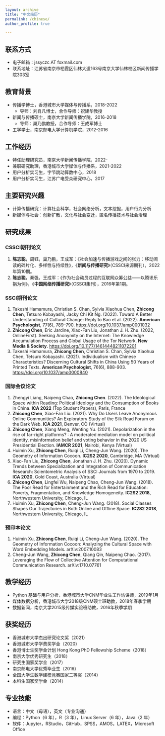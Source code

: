 ```yaml
---
layout: archive
title: "中文简历"
permalink: /chinese/
author_profile: true

---
```


## 联系方式

- 电子邮箱：jssyczc AT foxmail.com
- 联系地址：江苏省南京市栖霞区仙林大道163号南京大学仙林校区新闻传播学院303室

## 教育背景
- 传播学博士，香港城市大学媒体与传播系，2018-2022
  - 导师：刘肖凡博士，合作导师：祝建华教授
- 新闻与传播硕士，南京大学新闻传播学院，2016-2018
  - 导师：巢乃鹏教授，合作导师：王成军博士
- 工学学士，南京邮电大学计算机学院，2012-2016

## 工作经历
- 特任助理研究员，南京大学新闻传播学院，2022-
- 兼职研究助理，香港城市大学媒体与传播系，2021-2022
- 用户分析实习生，字节跳动算数中心，2018
- 用户分析实习生，江苏广电受众研究中心，2017

## 主要研究兴趣
- 计算传播研究：计算社会科学，社会网络分析，文本挖掘，用户行为分析
- 新媒体与社会：创新扩散，文化与社会变迁，匿名传播技术与社会治理

## 研究成果
### CSSCI期刊论文
1. **陈志聪**，周钰，巢乃鹏，王成军：《社会加速与传播游戏之间的张力：移动阅读的碎片化、多样性与持续性》，《**新闻与传播研究**》（CSSCI来源期刊），2022年第10期。
2. **陈志聪**，秦强，王成军：《作为社会动员过程的互联网众筹公益——以腾讯乐捐为例》，《**中国网络传播研究**》（CSSCI集刊），2016年第1期。

### SSCI期刊论文
1. Takeshi Hamamura, Christian S. Chan, Sylvia Xiaohua Chen, **Zhicong Chen**, Tetsuro Kobayashi, Jacky Chi Kit Ng. (2022). Toward A Better Understanding of Cultural Change: Reply to Bao et al. (2022). **American Psychologist**, 77(6), 789–790. https://doi.org/10.1037/amp0001032
2. **Zhicong Chen**, Eric Jardine, Xiao-Fan Liu, Jonathan J. H. Zhu. (2022, OnlineFirst). Seeking Anonymity on the Internet: The Knowledge Accumulation Process and Global Usage of the Tor Network. **New Media & Society**. https://doi.org/10.1177/14614448211072201
3. Takeshi Hamamura, **Zhicong Chen**, Christian S. Chan, Sylvia Xiaohua Chen, Tetsuro Kobayashi. (2021). Individualism with Chinese Characteristics? Discerning Cultural Shifts in China Using 50 Years of Printed Texts. **American Psychologist**, 76(6), 888-903. https://doi.org/10.1037/amp0000840

### 国际会议论文
1. Zhengyi Liang, Naipeng Chao, **Zhicong Chen**. (2022). The Ideological Space within Reading: Political Ideology and the Consumption of Books in China. **ICA 2022** (Top Student Papers), Paris, France
2. **Zhicong Chen**, Xiao-Fan Liu. (2021). Why Do Users Leave Anonymous Online Communities? An Exploratory Study of the Silk Road Forum on the Dark Web. **ICA 2021**, Denver, CO (Virtual)
3. **Zhicong Chen**, Xiang Meng, Wenting Yu. (2021). Depolarization in the rise of far-right platforms? : A moderated mediation model on political identity, misinformation belief and voting behavior in the 2020 US Presidential Election. **IAMCR 2021**, Nairobi, Kenya (Virtual)
4. Huimin Xu, **Zhicong Chen**, Ruiqi Li, Cheng-Jun Wang. (2020). The Geometry of Information Cocoon. **IC2S2 2020**, Cambridge, MA (Virtual)
5. Xiao-Fan Liu, **Zhicong Chen**, Jonathan J. H. Zhu. (2020). Dynamic Trends between Specialization and Integration of Communication Research: Scientometric Analysis of SSCI Journals from 1970 to 2019. **ICA 2020**, Gold Coast, Australia (Virtual)
6. **Zhicong Chen**, Lingfei Wu, Naipeng Chao, Cheng-Jun Wang. (2018). The Poor Read for Entertainment and the Rich Read for Education: Poverty, Fragmentation, and Knowledge Homogeneity. **IC2S2 2018**, Northwestern University, Chicago, IL
7. Huimin Xu, **Zhicong Chen**, Cheng-Jun Wang. (2018). Social Classes Shapes Our Trajectories in Both Online and Offline Space. **IC2S2 2018**, Northwestern University, Chicago, IL

### 预印本论文
1. Huimin Xu, **Zhicong Chen**, Ruiqi Li, Cheng-Jun Wang. (2020). The Geometry of Information Cocoon: Analyzing the Cultural Space with Word Embedding Models. arXiv:2007.10083
2. Cheng-Jun Wang, **Zhicong Chen**, Qiang Qin, Naipeng Chao. (2017). Leveraging the Flow of Collective Attention for Computational Communication Research. arXiv:1710.07761

## 教学经历
- Python 基础与用户分析，香港城市大学CNM毕业生工作坊讲师，2019年1月
- 媒体数据分析，香港城市大学2018级CNM硕士班助教，2018年春季学期
- 数据新闻，南京大学2015级传媒实验班助教，2016年秋季学期

## 获奖经历
- 香港城市大学杰出研究论文奖（2021）
- 香港城市大学学费奖学金（2020）
- 香港博士生奖学金计划 Hong Kong PhD Fellowship Scheme（2018）
- 南京大学优秀研究生（2018）
- 研究生国家奖学金（2017）
- 南京邮电大学优秀毕业生（2016）
- 全国大学生数学建模竞赛国家二等奖（2014）
- 本科生国家奖学金（2014）

## 专业技能
- 语言：中文（母语），英文（专业沟通）
- 编程：Python（6 年），R（3 年），Linux Server（6 年），Java（2 年）
- 软件：Jupyter，RStudio，GitHub，SPSS，AMOS，LATEX，Microsoft Office
